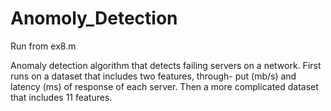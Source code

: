 # Anomoly_Detection

Run from ex8.m

Anomaly detection algorithm that detects failing servers on a network. 
First runs on a dataset that includes two features, through-
put (mb/s) and latency (ms) of response of each server. Then 
a more complicated dataset that includes 11 features. 
